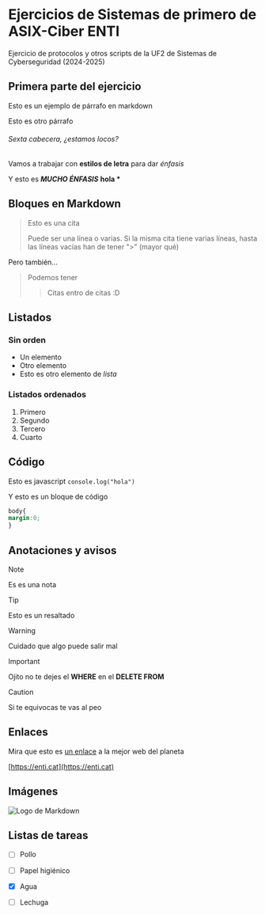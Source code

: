 # Ejercicios de Sistemas de primero de ASIX-Ciber ENTI

Ejercicio de protocolos y otros scripts de la UF2 de
Sistemas de Cyberseguridad (2024-2025)

## Primera parte del ejercicio

Esto es un ejemplo de párrafo en markdown

Esto es otro párrafo

###### Sexta cabecera, ¿estamos locos?

Vamos a trabajar con **estilos de letra** para dar *énfasis*

Y esto es ***MUCHO ÉNFASIS*** **hola \***

## Bloques en Markdown
> Esto es una cita
>
> Puede ser una línea o varias. Si la misma cita tiene varias líneas, hasta
> las líneas vacías han de tener ">" (mayor qué)

Pero también...

> Podemos tener
>> Citas entro de citas :D

## Listados

### Sin orden

- Un elemento
- Otro elemento
- Esto es otro elemento de *lista*

### Listados ordenados

1. Primero
2. Segundo
3. Tercero
4. Cuarto

## Código

Esto es javascript `console.log("hola")`

Y esto es un bloque de código

```css
body{
margin:0;
}
```

## Anotaciones y avisos

> [!NOTE]
> Es es una nota

> [!TIP]
> Esto es un resaltado

> [!WARNING]
> Cuidado que algo puede salir mal

> [!IMPORTANT]
> Ojito no te dejes el **WHERE** en el **DELETE FROM**

> [!CAUTION]
> Si te equivocas te vas al peo

## Enlaces

Mira que esto es [un enlace](https://enti.cat) a la mejor web del planeta

[https://enti.cat](https://enti.cat)


## Imágenes

![Logo de Markdown](https://upload.wikimedia.org/wikipedia/commons/4/48/Markdown-mark.svg)

## Listas de tareas

- [ ] Pollo
- [ ] Papel higiénico
- [x] Agua
- [ ] Lechuga







